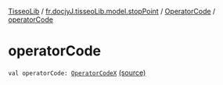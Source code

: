 [TisseoLib](../../index.md) / [fr.docjyJ.tisseoLib.model.stopPoint](../index.md) / [OperatorCode](index.md) / [operatorCode](./operator-code.md)

# operatorCode

`val operatorCode: `[`OperatorCodeX`](../-operator-code-x/index.md) [(source)](https://github.com/docjyj/tisseoLib/tree/master/src/main/kotlin/fr/docjyJ/tisseoLib/model/stopPoint/OperatorCode.kt#L8)